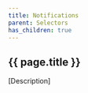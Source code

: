 ```yaml
---
title: Notifications
parent: Selectors
has_children: true
---
```


## {{ page.title }}

[Description]
